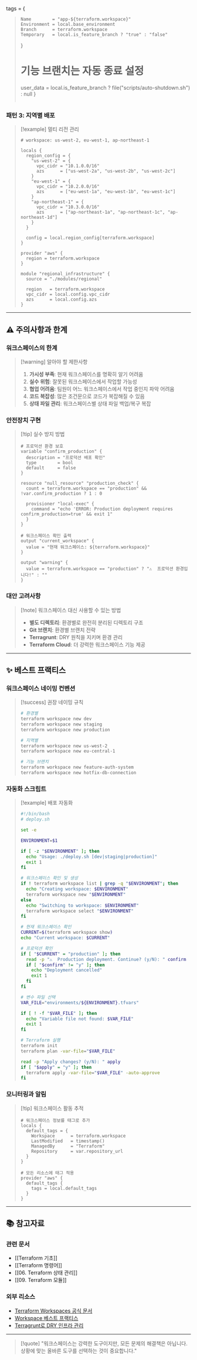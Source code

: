   tags = {
>     Name        = "app-${terraform.workspace}"
>     Environment = local.base_environment
>     Branch      = terraform.workspace
>     Temporary   = local.is_feature_branch ? "true" : "false"
>   }
>   
>   # 기능 브랜치는 자동 종료 설정
>   user_data = local.is_feature_branch ? file("scripts/auto-shutdown.sh") : null
> }
> ```

### 패턴 3: 지역별 배포

> [!example] 멀티 리전 관리
> ```hcl
> # workspace: us-west-2, eu-west-1, ap-northeast-1
> 
> locals {
>   region_config = {
>     "us-west-2" = {
>       vpc_cidr = "10.1.0.0/16"
>       azs      = ["us-west-2a", "us-west-2b", "us-west-2c"]
>     }
>     "eu-west-1" = {
>       vpc_cidr = "10.2.0.0/16"
>       azs      = ["eu-west-1a", "eu-west-1b", "eu-west-1c"]
>     }
>     "ap-northeast-1" = {
>       vpc_cidr = "10.3.0.0/16"
>       azs      = ["ap-northeast-1a", "ap-northeast-1c", "ap-northeast-1d"]
>     }
>   }
>   
>   config = local.region_config[terraform.workspace]
> }
> 
> provider "aws" {
>   region = terraform.workspace
> }
> 
> module "regional_infrastructure" {
>   source = "./modules/regional"
>   
>   region   = terraform.workspace
>   vpc_cidr = local.config.vpc_cidr
>   azs      = local.config.azs
> }
> ```

---

## ⚠️ 주의사항과 한계

### 워크스페이스의 한계

> [!warning] 알아야 할 제한사항
> 1. **가시성 부족**: 현재 워크스페이스를 명확히 알기 어려움
> 2. **실수 위험**: 잘못된 워크스페이스에서 작업할 가능성
> 3. **협업 어려움**: 팀원이 어느 워크스페이스에서 작업 중인지 파악 어려움
> 4. **코드 복잡성**: 많은 조건문으로 코드가 복잡해질 수 있음
> 5. **상태 파일 관리**: 워크스페이스별 상태 파일 백업/복구 복잡

### 안전장치 구현

> [!tip] 실수 방지 방법
> ```hcl
> # 프로덕션 환경 보호
> variable "confirm_production" {
>   description = "프로덕션 배포 확인"
>   type        = bool
>   default     = false
> }
> 
> resource "null_resource" "production_check" {
>   count = terraform.workspace == "production" && !var.confirm_production ? 1 : 0
>   
>   provisioner "local-exec" {
>     command = "echo 'ERROR: Production deployment requires confirm_production=true' && exit 1"
>   }
> }
> 
> # 워크스페이스 확인 출력
> output "current_workspace" {
>   value = "현재 워크스페이스: ${terraform.workspace}"
> }
> 
> output "warning" {
>   value = terraform.workspace == "production" ? "⚠️  프로덕션 환경입니다!" : ""
> }
> ```

### 대안 고려사항

> [!note] 워크스페이스 대신 사용할 수 있는 방법
> - **별도 디렉토리**: 환경별로 완전히 분리된 디렉토리 구조
> - **Git 브랜치**: 환경별 브랜치 전략
> - **Terragrunt**: DRY 원칙을 지키며 환경 관리
> - **Terraform Cloud**: 더 강력한 워크스페이스 기능 제공

---

## ✨ 베스트 프랙티스

### 워크스페이스 네이밍 컨벤션

> [!success] 권장 네이밍 규칙
> ```bash
> # 환경별
> terraform workspace new dev
> terraform workspace new staging
> terraform workspace new production
> 
> # 지역별
> terraform workspace new us-west-2
> terraform workspace new eu-central-1
> 
> # 기능 브랜치
> terraform workspace new feature-auth-system
> terraform workspace new hotfix-db-connection
> ```

### 자동화 스크립트

> [!example] 배포 자동화
> ```bash
> #!/bin/bash
> # deploy.sh
> 
> set -e
> 
> ENVIRONMENT=$1
> 
> if [ -z "$ENVIRONMENT" ]; then
>   echo "Usage: ./deploy.sh [dev|staging|production]"
>   exit 1
> fi
> 
> # 워크스페이스 확인 및 생성
> if ! terraform workspace list | grep -q "$ENVIRONMENT"; then
>   echo "Creating workspace: $ENVIRONMENT"
>   terraform workspace new "$ENVIRONMENT"
> else
>   echo "Switching to workspace: $ENVIRONMENT"
>   terraform workspace select "$ENVIRONMENT"
> fi
> 
> # 현재 워크스페이스 확인
> CURRENT=$(terraform workspace show)
> echo "Current workspace: $CURRENT"
> 
> # 프로덕션 확인
> if [ "$CURRENT" = "production" ]; then
>   read -p "⚠️  Production deployment. Continue? (y/N): " confirm
>   if [ "$confirm" != "y" ]; then
>     echo "Deployment cancelled"
>     exit 1
>   fi
> fi
> 
> # 변수 파일 선택
> VAR_FILE="environments/${ENVIRONMENT}.tfvars"
> 
> if [ ! -f "$VAR_FILE" ]; then
>   echo "Variable file not found: $VAR_FILE"
>   exit 1
> fi
> 
> # Terraform 실행
> terraform init
> terraform plan -var-file="$VAR_FILE"
> 
> read -p "Apply changes? (y/N): " apply
> if [ "$apply" = "y" ]; then
>   terraform apply -var-file="$VAR_FILE" -auto-approve
> fi
> ```

### 모니터링과 알림

> [!tip] 워크스페이스 활동 추적
> ```hcl
> # 워크스페이스 정보를 태그로 추가
> locals {
>   default_tags = {
>     Workspace      = terraform.workspace
>     LastModified   = timestamp()
>     ManagedBy      = "Terraform"
>     Repository     = var.repository_url
>   }
> }
> 
> # 모든 리소스에 태그 적용
> provider "aws" {
>   default_tags {
>     tags = local.default_tags
>   }
> }
> ```

---

## 📚 참고자료

### 관련 문서
- [[Terraform 기초]]
- [[Terraform 명령어]]
- [[06. Terraform 상태 관리]]
- [[09. Terraform 모듈]]

### 외부 리소스
- [Terraform Workspaces 공식 문서](https://www.terraform.io/docs/language/state/workspaces.html)
- [Workspace 베스트 프랙티스](https://www.terraform.io/docs/cloud/guides/recommended-practices/part1.html)
- [Terragrunt로 DRY 인프라 관리](https://terragrunt.gruntwork.io/)

---

> [!quote]
> "워크스페이스는 강력한 도구이지만, 모든 문제의 해결책은 아닙니다. 상황에 맞는 올바른 도구를 선택하는 것이 중요합니다."